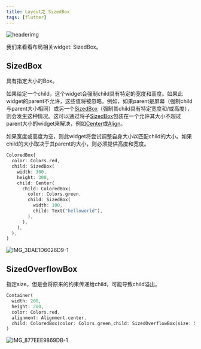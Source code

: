 ```yaml
---
title: Layout之 SizedBox
tags: [flutter]
---
```

![headerimg](./Header.png)

我们来看看布局相关widget: SizedBox。

<!--truncate-->

## SizedBox

具有指定大小的Box。

如果给定一个child，这个widget会强制child具有特定的宽度和高度。如果此widget的parent不允许，这些值将被忽略。例如，如果parent是屏幕（强制child与parent大小相同）或另一个[SizedBox](https://api.flutter.dev/flutter/widgets/SizedBox-class.html)（强制其child具有特定宽度和/或高度），则会发生这种情况。这可以通过将子[SizedBox](https://api.flutter.dev/flutter/widgets/SizedBox-class.html)包装在一个允许其大小不超过parent大小的widget来解决，例如[Center](https://api.flutter.dev/flutter/widgets/Center-class.html)或[Align](https://api.flutter.dev/flutter/widgets/Align-class.html)。

如果宽度或高度为空，则此widget将尝试调整自身大小以匹配child的大小。如果child的大小取决于其parent的大小，则必须提供高度和宽度。

```dart
ColoredBox(
  color: Colors.red,
  child: SizedBox(
    width: 300,
    height: 300,
    child: Center(
      child: ColoredBox(
        color: Colors.green,
        child: SizedBox(
          width: 100,
          child: Text("helloworld"),
        ),
      ),
    ),
  ),
)
```

![IMG_3DAE1D6026D9-1](https://tva1.sinaimg.cn/large/e6c9d24egy1h2qjz6yf3jj20ub0u0756.jpg)



## SizedOverflowBox

指定size，但是会将原来的约束传递给child，可能导致child溢出。

```dart
Container(
  width: 200,
  height: 200,
  color: Colors.red,
  alignment: Alignment.center,
  child: ColoredBox(color: Colors.green,child: SizedOverflowBox(size: Size(100,100),child: Text("helloworldhelloworldhelloworldhelloworld"),))
)
```

![IMG_877EEE9869DB-1](https://tva1.sinaimg.cn/large/e6c9d24egy1h2rfwsubokj20zo0snabf.jpg)
